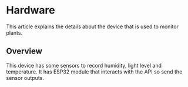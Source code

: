 # Hardware

This article explains the details about the device that is used to monitor plants.

## Overview

This device has some sensors to record humidity, light level and temperature. It has ESP32 module that interacts with the API so send the sensor outputs.
